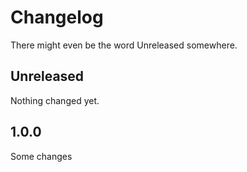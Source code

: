 # Changelog

There might even be the word Unreleased somewhere.

## Unreleased

Nothing changed yet.

## 1.0.0

Some changes
